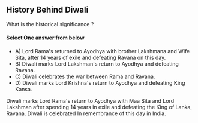 <!-- Answer = d74ff4952a64dfd82d72e7dad6474dd2 -->
## History Behind Diwali
What is the historical significance ?

#### Select One answer from below
- A) Lord Rama's returned to Ayodhya with brother Lakshmana and Wife Sita, after 14 years of exile and defeating Ravana on this day.
- B) Diwali marks Lord Lakshman's return to Ayodhya and defeating Ravana.
- C) Diwali celebrates the war between Rama and Ravana.
- D) Diwali marks Lord Krishna's return to Ayodhya and defeating King Kansa.

Diwali marks Lord Rama's return to Ayodhya with Maa Sita and Lord Lakshman after spending 14 years in exile and defeating the King of Lanka, Ravana. Diwali is celebrated In remembrance of this day in India.

